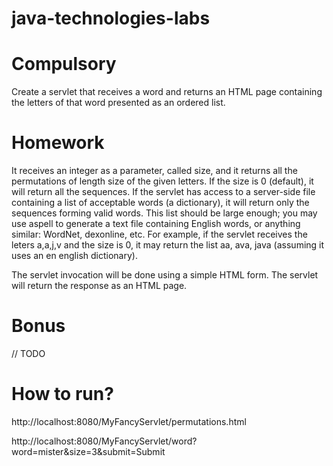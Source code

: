 # java-technologies-labs

# Compulsory
Create a servlet that receives a word and returns an HTML page containing the letters of that word presented as an ordered list.

# Homework
It receives an integer as a parameter, called size, and it returns all the permutations of length size of the given letters. If the size is 0 (default), it will return all the sequences.
If the servlet has access to a server-side file containing a list of acceptable words (a dictionary), it will return only the sequences forming valid words. This list should be large enough; you may use aspell to generate a text file containing English words, or anything similar: WordNet, dexonline, etc.
For example, if the servlet receives the leters a,a,j,v and the size is 0, it may return the list aa, ava, java (assuming it uses an en english dictionary).

The servlet invocation will be done using a simple HTML form. The servlet will return the response as an HTML page.

# Bonus
// TODO

# How to run?
http://localhost:8080/MyFancyServlet/permutations.html

http://localhost:8080/MyFancyServlet/word?word=mister&size=3&submit=Submit